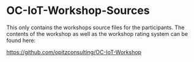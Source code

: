 OC-IoT-Workshop-Sources
=======================

This only contains the workshops source files for the participants. The contents of the workshop as well as the workshop rating system can be found here:

https://github.com/opitzconsulting/OC-IoT-Workshop
